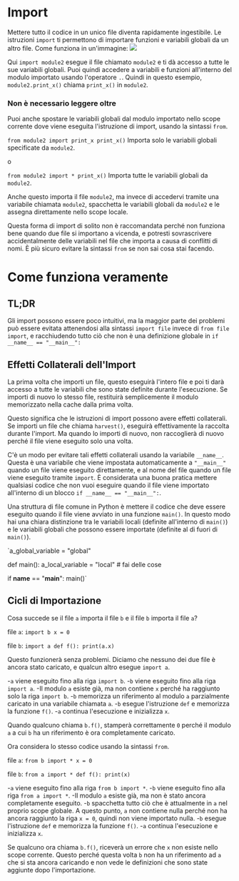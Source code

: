 # Import
Mettere tutto il codice in un unico file diventa rapidamente ingestibile. 
Le istruzioni `import` ti permettono di importare funzioni e variabili globali da un altro file.
Come funziona in un'immagine:
![](ImportsInOnePicture400)

Qui `import module2` esegue il file chiamato `module2` e ti dà accesso a tutte le sue variabili globali.
Puoi quindi accedere a variabili e funzioni all'interno del modulo importato usando l'operatore `.`.
Quindi in questo esempio, `module2.print_x()` chiama `print_x()` in `module2`.

### Non è necessario leggere oltre

Puoi anche spostare le variabili globali dal modulo importato nello scope corrente dove viene eseguita l'istruzione di import, usando la sintassi `from`.

`from module2 import print_x
print_x()`
Importa solo le variabili globali specificate da `module2`.

o

`from module2 import *
print_x()`
Importa tutte le variabili globali da `module2`.

Anche questo importa il file `module2`, ma invece di accedervi tramite una variabile chiamata `module2`, spacchetta le variabili globali da `module2` e le assegna direttamente nello scope locale.

Questa forma di import di solito non è raccomandata perché non funziona bene quando due file si importano a vicenda, e potresti sovrascrivere accidentalmente delle variabili nel file che importa a causa di conflitti di nomi. È più sicuro evitare la sintassi `from` se non sai cosa stai facendo.

# Come funziona veramente

## TL;DR
Gli import possono essere poco intuitivi, ma la maggior parte dei problemi può essere evitata attenendosi alla sintassi `import file` invece di `from file import`, e racchiudendo tutto ciò che non è una definizione globale in
`if __name__ == "__main__":`

## Effetti Collaterali dell'Import
La prima volta che importi un file, questo eseguirà l'intero file e poi ti darà accesso a tutte le variabili che sono state definite durante l'esecuzione.
Se importi di nuovo lo stesso file, restituirà semplicemente il modulo memorizzato nella cache dalla prima volta.

Questo significa che le istruzioni di import possono avere effetti collaterali. Se importi un file che chiama `harvest()`, eseguirà effettivamente la raccolta durante l'import. Ma quando lo importi di nuovo, non raccoglierà di nuovo perché il file viene eseguito solo una volta.

C'è un modo per evitare tali effetti collaterali usando la variabile `__name__`. Questa è una variabile che viene impostata automaticamente a `"__main__"` quando un file viene eseguito direttamente, e al nome del file quando un file viene eseguito tramite `import`.
È considerata una buona pratica mettere qualsiasi codice che non vuoi eseguire quando il file viene importato all'interno di un blocco `if __name__ == "__main__":`.

Una struttura di file comune in Python è mettere il codice che deve essere eseguito quando il file viene avviato in una funzione `main()`. In questo modo hai una chiara distinzione tra le variabili locali (definite all'interno di `main()`) e le variabili globali che possono essere importate (definite al di fuori di `main()`).

`a_global_variable = "global"

def main():
    a_local_variable = "local"
    # fai delle cose

if __name__ == "__main__":
    main()`

## Cicli di Importazione
Cosa succede se il file `a` importa il file `b` e il file `b` importa il file `a`?

file `a`:
`import b
x = 0`

file `b`:
`import a
def f():
    print(a.x)`

Questo funzionerà senza problemi. Diciamo che nessuno dei due file è ancora stato caricato, e qualcun altro esegue `import a`.

-`a` viene eseguito fino alla riga `import b`.
-`b` viene eseguito fino alla riga `import a`.
-Il modulo `a` esiste già, ma non contiene `x` perché ha raggiunto solo la riga `import b`.
-`b` memorizza un riferimento al modulo `a` parzialmente caricato in una variabile chiamata `a`.
-`b` esegue l'istruzione `def` e memorizza la funzione `f()`.
-`a` continua l'esecuzione e inizializza `x`.

Quando qualcuno chiama `b.f()`, stamperà correttamente `0` perché il modulo `a` a cui `b` ha un riferimento è ora completamente caricato.

Ora considera lo stesso codice usando la sintassi `from`.

file `a`:
`from b import *
x = 0`

file `b`:
`from a import *
def f():
    print(x)`

-`a` viene eseguito fino alla riga `from b import *`.
-`b` viene eseguito fino alla riga `from a import *`.
-Il modulo `a` esiste già, ma non è stato ancora completamente eseguito.
-`b` spacchetta tutto ciò che è attualmente in `a` nel proprio scope globale. A questo punto, `a` non contiene nulla perché non ha ancora raggiunto la riga `x = 0`, quindi non viene importato nulla.
-`b` esegue l'istruzione `def` e memorizza la funzione `f()`.
-`a` continua l'esecuzione e inizializza `x`.

Se qualcuno ora chiama `b.f()`, riceverà un errore che `x` non esiste nello scope corrente. Questo perché questa volta `b` non ha un riferimento ad `a` che si sta ancora caricando e non vede le definizioni che sono state aggiunte dopo l'importazione.